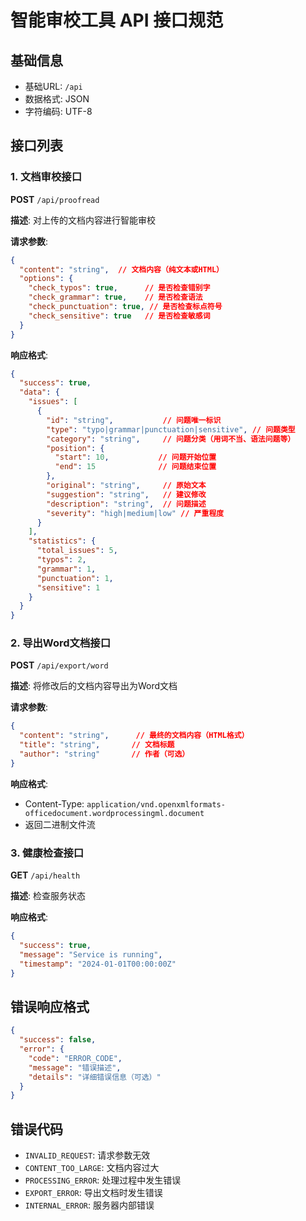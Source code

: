 # 智能审校工具 API 接口规范

## 基础信息
- 基础URL: `/api`
- 数据格式: JSON
- 字符编码: UTF-8

## 接口列表

### 1. 文档审校接口

**POST** `/api/proofread`

**描述**: 对上传的文档内容进行智能审校

**请求参数**:
```json
{
  "content": "string",  // 文档内容（纯文本或HTML）
  "options": {
    "check_typos": true,      // 是否检查错别字
    "check_grammar": true,    // 是否检查语法
    "check_punctuation": true, // 是否检查标点符号
    "check_sensitive": true   // 是否检查敏感词
  }
}
```

**响应格式**:
```json
{
  "success": true,
  "data": {
    "issues": [
      {
        "id": "string",           // 问题唯一标识
        "type": "typo|grammar|punctuation|sensitive", // 问题类型
        "category": "string",     // 问题分类（用词不当、语法问题等）
        "position": {
          "start": 10,           // 问题开始位置
          "end": 15              // 问题结束位置
        },
        "original": "string",     // 原始文本
        "suggestion": "string",   // 建议修改
        "description": "string",  // 问题描述
        "severity": "high|medium|low" // 严重程度
      }
    ],
    "statistics": {
      "total_issues": 5,
      "typos": 2,
      "grammar": 1,
      "punctuation": 1,
      "sensitive": 1
    }
  }
}
```

### 2. 导出Word文档接口

**POST** `/api/export/word`

**描述**: 将修改后的文档内容导出为Word文档

**请求参数**:
```json
{
  "content": "string",      // 最终的文档内容（HTML格式）
  "title": "string",       // 文档标题
  "author": "string"       // 作者（可选）
}
```

**响应格式**:
- Content-Type: `application/vnd.openxmlformats-officedocument.wordprocessingml.document`
- 返回二进制文件流

### 3. 健康检查接口

**GET** `/api/health`

**描述**: 检查服务状态

**响应格式**:
```json
{
  "success": true,
  "message": "Service is running",
  "timestamp": "2024-01-01T00:00:00Z"
}
```

## 错误响应格式

```json
{
  "success": false,
  "error": {
    "code": "ERROR_CODE",
    "message": "错误描述",
    "details": "详细错误信息（可选）"
  }
}
```

## 错误代码

- `INVALID_REQUEST`: 请求参数无效
- `CONTENT_TOO_LARGE`: 文档内容过大
- `PROCESSING_ERROR`: 处理过程中发生错误
- `EXPORT_ERROR`: 导出文档时发生错误
- `INTERNAL_ERROR`: 服务器内部错误

